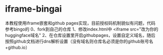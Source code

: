 # iframe-bingai
本教程使用iframe嵌套和github pages实现，目前授权码机制貌似有问题，代码参考bingo的
0、fork到自己的仓库
1、修改index.html中 <iframe src="改为你的huggingface域名" 
2、在仓库设置里开启githubpages，设置自定义域名，随后按照github文档进行dns解析设置（没有域名则仓库名必须是你的github账号名+github.io）
